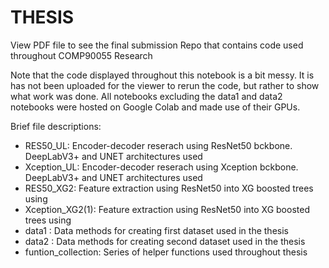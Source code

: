 # THESIS
View PDF file to see the final submission
Repo that contains code used throughout COMP90055 Research

Note that the code displayed throughout this notebook is a bit messy. It is has not been uploaded for the viewer to rerun the code, but rather to show what work was done. All notebooks excluding the data1 and data2 notebooks were hosted on Google Colab and made use of their GPUs.

Brief file descriptions:
- RES50_UL: Encoder-decoder reserach using ResNet50 bckbone. DeepLabV3+ and UNET architectures used
- Xception_UL: Encoder-decoder reserach using Xception bckbone. DeepLabV3+ and UNET architectures used
- RES50_XG2: Feature extraction using ResNet50 into XG boosted trees using 
- Xception_XG2(1): Feature extraction using ResNet50 into XG boosted trees using
- data1 : Data methods for creating first dataset used in the thesis 
- data2 : Data methods for creating second dataset used in the thesis
- funtion_collection: Series of helper functions used throughout thesis
